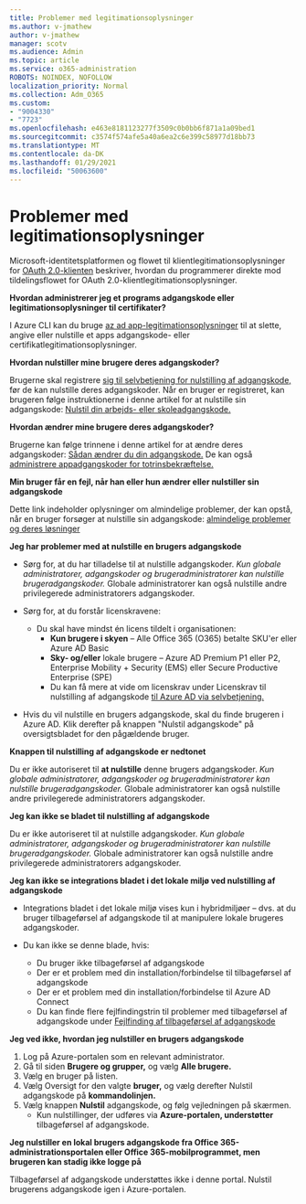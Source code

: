 ```yaml
---
title: Problemer med legitimationsoplysninger
ms.author: v-jmathew
author: v-jmathew
manager: scotv
ms.audience: Admin
ms.topic: article
ms.service: o365-administration
ROBOTS: NOINDEX, NOFOLLOW
localization_priority: Normal
ms.collection: Adm_O365
ms.custom:
- "9004330"
- "7723"
ms.openlocfilehash: e463e8181123277f3509c0b0bb6f871a1a09bed1
ms.sourcegitcommit: c3574f574afe5a40a6ea2c6e399c58977d18bb73
ms.translationtype: MT
ms.contentlocale: da-DK
ms.lasthandoff: 01/29/2021
ms.locfileid: "50063600"
---
```

# <a name="issues-with-credentials"></a>Problemer med legitimationsoplysninger

Microsoft-identitetsplatformen og flowet til klientlegitimationsoplysninger for [OAuth 2.0-klienten](https://docs.microsoft.com/azure/active-directory/develop/v2-oauth2-client-creds-grant-flow) beskriver, hvordan du programmerer direkte mod tildelingsflowet for OAuth 2.0-klientlegitimationsoplysninger.

**Hvordan administrerer jeg et programs adgangskode eller legitimationsoplysninger til certifikater?**

I Azure CLI kan du bruge [az ad app-legitimationsoplysninger](https://docs.microsoft.com/cli/azure/ad/app/credential) til at slette, angive eller nulstille et apps adgangskode- eller certifikatlegitimationsoplysninger.

**Hvordan nulstiller mine brugere deres adgangskoder?**

Brugerne skal registrere [sig til selvbetjening for nulstilling af adgangskode,](https://docs.microsoft.com/azure/active-directory/user-help/active-directory-passwords-reset-register) før de kan nulstille deres adgangskoder. Når en bruger er registreret, kan brugeren følge instruktionerne i denne artikel for at nulstille sin adgangskode: [Nulstil din arbejds- eller skoleadgangskode.](https://docs.microsoft.com/azure/active-directory/user-help/user-help-reset-password#how-to-reset-or-unlock-your-password-for-a-work-or-school-account)

**Hvordan ændrer mine brugere deres adgangskoder?**

Brugerne kan følge trinnene i denne artikel for at ændre deres adgangskoder: [Sådan ændrer du din adgangskode.](https://docs.microsoft.com/azure/active-directory/user-help/user-help-reset-password#how-to-change-your-password)
De kan også [administrere appadgangskoder for totrinsbekræftelse.](https://docs.microsoft.com/azure/active-directory/user-help/multi-factor-authentication-end-user-app-passwords)

**Min bruger får en fejl, når han eller hun ændrer eller nulstiller sin adgangskode**

Dette link indeholder oplysninger om almindelige problemer, der kan opstå, når en bruger forsøger at nulstille sin adgangskode: [almindelige problemer og deres løsninger](https://docs.microsoft.com/azure/active-directory/user-help/user-help-reset-password#common-problems-and-their-solutions)

**Jeg har problemer med at nulstille en brugers adgangskode**

- Sørg for, at du har tilladelse til at nulstille adgangskoder. *Kun globale administratorer, adgangskoder og brugeradministratorer kan nulstille brugeradgangskoder.* Globale administratorer kan også nulstille andre privilegerede administratorers adgangskoder.

- Sørg for, at du forstår licenskravene:

  - Du skal have mindst én licens tildelt i organisationen:
    - **Kun brugere i skyen** – Alle Office 365 (O365) betalte SKU'er eller Azure AD Basic
    - **Sky- og/eller** lokale brugere – Azure AD Premium P1 eller P2, Enterprise Mobility + Security (EMS) eller Secure Productive Enterprise (SPE)
    - Du kan få mere at vide om licenskrav under Licenskrav til nulstilling af adgangskode [til Azure AD via selvbetjening.](https://docs.microsoft.com/azure/active-directory/active-directory-passwords-licensing)
- Hvis du vil nulstille en brugers adgangskode, skal du finde brugeren i Azure AD. Klik derefter på knappen "Nulstil adgangskode" på oversigtsbladet for den pågældende bruger.

**Knappen til nulstilling af adgangskode er nedtonet**

Du er ikke autoriseret til **at nulstille** denne brugers adgangskoder. *Kun globale administratorer, adgangskoder og brugeradministratorer kan nulstille brugeradgangskoder.* Globale administratorer kan også nulstille andre privilegerede administratorers adgangskoder.

**Jeg kan ikke se bladet til nulstilling af adgangskode**

Du er ikke autoriseret til at nulstille adgangskoder. *Kun globale administratorer, adgangskoder og brugeradministratorer kan nulstille brugeradgangskoder.* Globale administratorer kan også nulstille andre privilegerede administratorers adgangskoder.

**Jeg kan ikke se integrations bladet i det lokale miljø ved nulstilling af adgangskode**

- Integrations bladet i det lokale miljø vises kun i hybridmiljøer – dvs. at du bruger tilbageførsel af adgangskode til at manipulere lokale brugeres adgangskoder.

- Du kan ikke se denne blade, hvis:

  - Du bruger ikke tilbageførsel af adgangskode
  - Der er et problem med din installation/forbindelse til tilbageførsel af adgangskode
  - Der er et problem med din installation/forbindelse til Azure AD Connect
  - Du kan finde flere fejlfindingstrin til problemer med tilbageførsel af adgangskode under [Fejlfinding af tilbageførsel af adgangskode](https://docs.microsoft.com/azure/active-directory/authentication/troubleshoot-sspr-writeback)

**Jeg ved ikke, hvordan jeg nulstiller en brugers adgangskode**

1. Log på Azure-portalen som en relevant administrator.
2. Gå til siden **Brugere og grupper,** og vælg **Alle brugere.**
3. Vælg en bruger på listen.
4. Vælg Oversigt for den valgte **bruger,** og vælg derefter Nulstil adgangskode på **kommandolinjen.**
5. Vælg knappen **Nulstil** adgangskode, og følg vejledningen på skærmen.
    - Kun nulstillinger, der udføres via **Azure-portalen, understøtter** tilbageførsel af adgangskode.

**Jeg nulstiller en lokal brugers adgangskode fra Office 365-administrationsportalen eller Office 365-mobilprogrammet, men brugeren kan stadig ikke logge på**

Tilbageførsel af adgangskode understøttes ikke i denne portal. Nulstil brugerens adgangskode igen i Azure-portalen.

